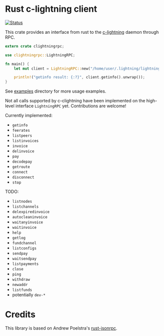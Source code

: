 # Rust c-lightning client

[![Status](https://travis-ci.org/laanwj/rust-clightning-rpc.png?branch=master)](https://travis-ci.org/laanwj/rust-clightning-rpc)

This crate provides an interface from rust to the [c-lightning](https://github.com/ElementsProject/lightning) daemon through RPC.

```rust
extern crate clightningrpc;

use clightningrpc::LightningRPC;

fn main() {
    let mut client = LightningRPC::new("/home/user/.lightning/lightning-rpc".to_string());

    println!("getinfo result: {:?}", client.getinfo().unwrap());
}
```

See [examples](examples/) directory for more usage examples.

Not all calls supported by c-clightning have been implemented on the high-level interface
`LightningRPC` yet. Contributions are welcome!

Currently implemented:

- `getinfo`
- `feerates`
- `listpeers`
- `listinvoices`
- `invoice`
- `delinvoice`
- `pay`
- `decodepay`
- `getroute`
- `connect`
- `disconnect`
- `stop`

TODO:

- `listnodes`
- `listchannels`
- `delexpiredinvoice`
- `autocleaninvoice`
- `waitanyinvoice`
- `waitinvoice`
- `help`
- `getlog`
- `fundchannel`
- `listconfigs`
- `sendpay`
- `waitsendpay`
- `listpayments`
- `close`
- `ping`
- `withdraw`
- `newaddr`
- `listfunds`
- potentially `dev-*`

# Credits

This library is based on Andrew Poelstra's [rust-jsonrpc](https://github.com/apoelstra/rust-jsonrpc).
